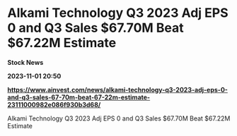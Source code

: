 # Alkami Technology Q3 2023 Adj EPS 0 and Q3 Sales $67.70M Beat $67.22M Estimate
**Stock News**

**2023-11-01 20:50**

**https://www.ainvest.com/news/alkami-technology-q3-2023-adj-eps-0-and-q3-sales-67-70m-beat-67-22m-estimate-23111000982e086f930b3d68/**

Alkami Technology Q3 2023 Adj EPS 0 and Q3 Sales $67.70M Beat $67.22M Estimate